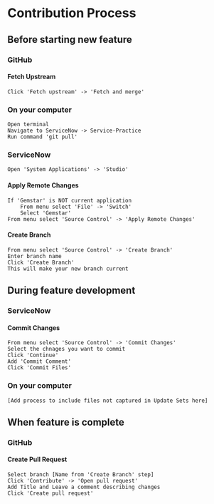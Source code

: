 # Contribution Process

## Before starting new feature
### GitHub
#### Fetch Upstream
    Click 'Fetch upstream' -> 'Fetch and merge'
### On your computer
    Open terminal
    Navigate to ServiceNow -> Service-Practice
    Run command 'git pull'
### ServiceNow
    Open 'System Applications' -> 'Studio'
#### Apply Remote Changes   
    If 'Gemstar' is NOT current application
        From menu select 'File' -> 'Switch'
        Select 'Gemstar'
    From menu select 'Source Control' -> 'Apply Remote Changes'
#### Create Branch
    From menu select 'Source Control' -> 'Create Branch'
    Enter branch name
    Click 'Create Branch'
    This will make your new branch current
## During feature development
### ServiceNow
#### Commit Changes
    From menu select 'Source Control' -> 'Commit Changes'
    Select the chnages you want to commit
    Click 'Continue'
    Add 'Commit Comment'
    Click 'Commit Files'
### On your computer
    [Add process to include files not captured in Update Sets here]
## When feature is complete
### GitHub   
#### Create Pull Request
    Select branch [Name from 'Create Branch' step]
    Click 'Contribute' -> 'Open pull request'
    Add Title and Leave a comment describing changes
    Click 'Create pull request'
